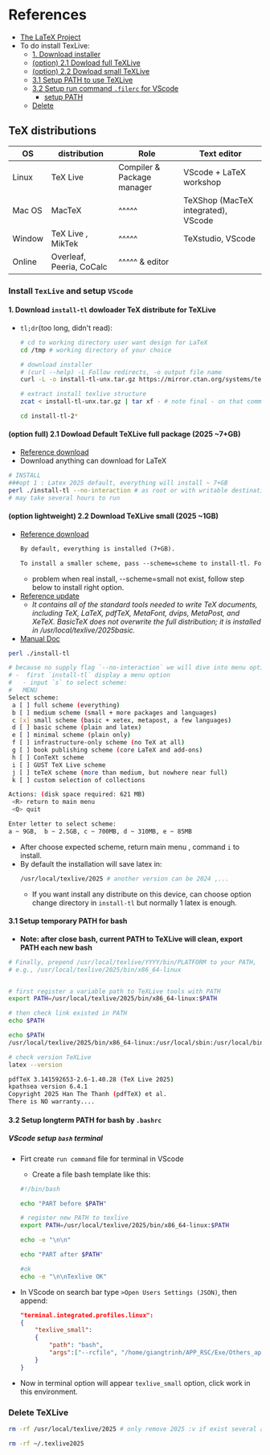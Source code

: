 # References
- [The LaTeX Project](https://www.latex-project.org/get/)
- To do install TexLive:
    - [1. Download installer](#1-download-install-tl-dowloader-tex-distribute-for-texlive)
    - [(option) 2.1 Dowload full TeXLive](#option-full-21-dowload-default-texlive-full-package-2025-7gb)
    - [(option) 2.2 Dowload small TeXLive](#option-lightweight-22-download-texlive-small-2025-1gb)
    - [3.1 Setup PATH to use TeXLive ](#31-setup-temporary-path-for-bash)
    - [3.2 Setup run command `.filerc` for VScode](#32-setup-longterm-path-for-bash-by-bashrc)
        - [setup PATH](#vscode-setup-bash-terminal)
    - [Delete](#delete-texlive)
## TeX distributions
|OS|distribution| Role | Text editor |
|-|-|-|-|
|Linux| TeX Live | Compiler & Package manager| VScode + LaTeX workshop |
|Mac OS| MacTeX | ^^^^^ | TeXShop (MacTeX integrated), VScode |
|Window|TeX Live , MikTek| ^^^^^ | TeXstudio, VScode |
|Online|Overleaf, Peeria, CoCalc| ^^^^^ & editor | |

### Install `TexLive` and setup `VScode`
#### 1. Download `install-tl` dowloader TeX distribute for TeXLive
- `tl;dr`(too long, didn't read):
    ```bash
    # cd to working directory user want design for LaTeX
    cd /tmp # working directory of your choice 

    # download installer
    # (curl --help) -L Follow redirects, -o output file name
    curl -L -o install-tl-unx.tar.gz https://mirror.ctan.org/systems/texlive/tlnet/install-tl-unx.tar.gz

    # extract install texlive structure
    zcat < install-tl-unx.tar.gz | tar xf - # note final - on that command line 

    cd install-tl-2*
    ```
#### (option full) 2.1 Dowload Default TeXLive full package (2025 ~7+GB)
- [Reference download](https://www.tug.org/texlive/quickinstall.html)
- Download anything can download for LaTeX 

```bash
# INSTALL
###opt 1 : Latex 2025 default, everything will install ~ 7+GB
perl ./install-tl --no-interaction # as root or with writable destination
# may take several hours to run

```

#### (option lightweight) 2.2 Download TeXLive small (2025 ~1GB)
- [Reference download](https://www.tug.org/texlive/quickinstall.html)  
    ```txt
    By default, everything is installed (7+GB).

    To install a smaller scheme, pass --scheme=scheme to install-tl. For example, --scheme=small (corresponds to the BasicTeX variant of MacTeX).
    ```
    - problem when real install, --scheme=small not exist, follow step below to install right option.
- [Reference update](https://www.tug.org/mactex/morepackages.html)
    - *It contains all of the standard tools needed to write TeX documents, including TeX, LaTeX, pdfTeX, MetaFont, dvips, MetaPost, and XeTeX. BasicTeX does not overwrite the full distribution; it is installed in /usr/local/texlive/2025basic.*
- [Manual Doc](../Doc/BasicTeX.pdf)

```bash
perl ./install-tl

# because no supply flag `--no-interaction` we will dive into menu option
# -  first `install-tl` display a menu option
#   - input `s` to select scheme:
#   MENU
Select scheme:
 a [ ] full scheme (everything)
 b [ ] medium scheme (small + more packages and languages)
 c [x] small scheme (basic + xetex, metapost, a few languages)
 d [ ] basic scheme (plain and latex)
 e [ ] minimal scheme (plain only)
 f [ ] infrastructure-only scheme (no TeX at all)
 g [ ] book publishing scheme (core LaTeX and add-ons)
 h [ ] ConTeXt scheme
 i [ ] GUST TeX Live scheme
 j [ ] teTeX scheme (more than medium, but nowhere near full)
 k [ ] custom selection of collections

Actions: (disk space required: 621 MB)
 <R> return to main menu
 <Q> quit

Enter letter to select scheme: 
a ~ 9GB,  b ~ 2.5GB, c ~ 700MB, d ~ 310MB, e ~ 85MB
```
- After choose expected scheme, return main menu , command `i` to install.
- By default the installation will save latex in:
    ```bash
    /usr/local/texlive/2025 # another version can be 2024 ,...
    ```
    - If you want install any distribute on this device, can choose option change directory in `install-tl` but normally 1 latex is enough.

#### 3.1 Setup temporary PATH for bash
- **Note: after close bash, current PATH to TeXLive will clean, export PATH each new bash**
```bash
# Finally, prepend /usr/local/texlive/YYYY/bin/PLATFORM to your PATH,
# e.g., /usr/local/texlive/2025/bin/x86_64-linux


# first register a variable path to TeXLive tools with PATH
export PATH=/usr/local/texlive/2025/bin/x86_64-linux:$PATH

# then check link existed in PATH
echo $PATH

echo $PATH
/usr/local/texlive/2025/bin/x86_64-linux:/usr/local/sbin:/usr/local/bin:/usr/sbin:/usr/bin:/sbin:/bin:/usr/games:/usr/local/games:/snap/bin

# check version TeXLive
latex --version

pdfTeX 3.141592653-2.6-1.40.28 (TeX Live 2025)
kpathsea version 6.4.1
Copyright 2025 Han The Thanh (pdfTeX) et al.
There is NO warranty....
```


#### 3.2 Setup longterm PATH for bash by `.bashrc`
##### VScode setup `bash` terminal
- Firt create `run command` file for terminal in VScode
    - Create a file bash template like this:
    ```bash
    #!/bin/bash

    echo "PART before $PATH"

    # register new PATH to texlive
    export PATH=/usr/local/texlive/2025/bin/x86_64-linux:$PATH

    echo -e "\n\n"

    echo "PART after $PATH"

    #ok
    echo -e "\n\nTexlive OK"
    ```

- In VScode on search bar type `>Open Users Settings (JSON)`, then append:
    ```json
    "terminal.integrated.profiles.linux": 
    {
        "texlive_small":
        {
            "path": "bash",
            "args":["--rcfile", "/home/giangtrinh/APP_RSC/Exe/Others_app/TeXLive/texlive_init_rc"]
        }
    }
    ```
- Now in terminal option will appear `texlive_small` option, click work in this environment.

### Delete TeXLive

```bash
rm -rf /usr/local/texlive/2025 # only remove 2025 :v if exist several another distribution

rm -rf ~/.texlive2025
```
